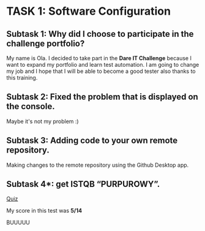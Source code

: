# TASK 1: Software Configuration
## Subtask 1: Why did I choose to participate in the challenge portfolio?
My name is Ola. 
I decided to take part in the **Dare IT Challenge** 
because I want to expand my portfolio and learn test automation.
I am going to change my job and I hope that I will be able to become 
a good tester also thanks to this training.
## Subtask 2: Fixed the problem that is displayed on the console.
Maybe it's not my problem :)
## Subtask 3: Adding code to your own remote repository.
Making changes to the remote repository using the Github Desktop app.
## Subtask 4*: get ISTQB “PURPUROWY”.
[Quiz](http://getistqb.com/#quizzes/)

My score in this test was **5/14**

BUUUUU
